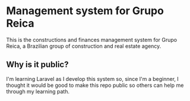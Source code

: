 # Management system for Grupo Reica

This is the constructions and finances management system for Grupo Reica, a Brazilian group of construction and real estate agency.

## Why is it public?

I'm learning Laravel as I develop this system so, since I'm a beginner, I thought it would be good to make this repo public so others can help me through my learning path.
